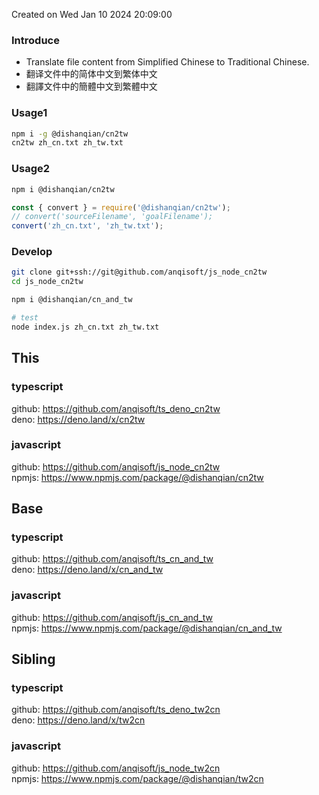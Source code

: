 Created on Wed Jan 10 2024 20:09:00<br>

### Introduce
<ul>
<li><en_us>Translate file content from Simplified Chinese to Traditional Chinese.</en_us></li>
<li><zh_cn>翻译文件中的简体中文到繁体中文</zh_cn></li>
<li><zh_tw>翻譯文件中的簡體中文到繁體中文</zh_tw></li>
</ul>

### Usage1
```bash
npm i -g @dishanqian/cn2tw
cn2tw zh_cn.txt zh_tw.txt
```

### Usage2
```bash
npm i @dishanqian/cn2tw
```
```javascript
const { convert } = require('@dishanqian/cn2tw');
// convert('sourceFilename', 'goalFilename');
convert('zh_cn.txt', 'zh_tw.txt');
```

### Develop
```bash
git clone git+ssh://git@github.com/anqisoft/js_node_cn2tw
cd js_node_cn2tw

npm i @dishanqian/cn_and_tw

# test
node index.js zh_cn.txt zh_tw.txt
```

## This
### typescript
github: https://github.com/anqisoft/ts_deno_cn2tw
<br>deno: https://deno.land/x/cn2tw

### javascript
github: https://github.com/anqisoft/js_node_cn2tw
<br>npmjs: https://www.npmjs.com/package/@dishanqian/cn2tw

## Base
### typescript
github: https://github.com/anqisoft/ts_cn_and_tw
<br>deno: https://deno.land/x/cn_and_tw

### javascript
github: https://github.com/anqisoft/js_cn_and_tw
<br>npmjs: https://www.npmjs.com/package/@dishanqian/cn_and_tw

## Sibling
### typescript
github: https://github.com/anqisoft/ts_deno_tw2cn
<br>deno: https://deno.land/x/tw2cn

### javascript
github: https://github.com/anqisoft/js_node_tw2cn
<br>npmjs: https://www.npmjs.com/package/@dishanqian/tw2cn